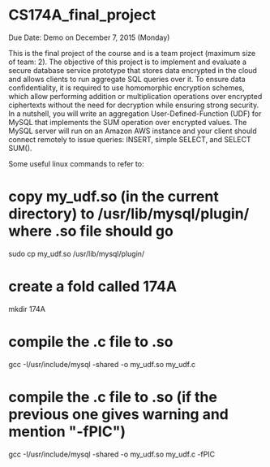 # CS174A_final_project

Due Date: Demo on December 7, 2015 (Monday)

This is the final project of the course and is a team project (maximum size of team: 2). The objective of this project is to implement and evaluate a secure database service prototype that stores data encrypted in the cloud and allows clients to run aggregate SQL queries over it. To ensure data confidentiality, it is required to use homomorphic encryption schemes, which allow performing addition or multiplication operations over encrypted ciphertexts without the need for decryption while ensuring strong security. In a nutshell, you will write an aggregation User-Defined-Function (UDF) for MySQL that implements the SUM operation over encrypted values. The MySQL server will run on an Amazon AWS instance and your client should connect remotely to issue queries: INSERT, simple SELECT, and SELECT SUM().


Some useful linux commands to refer to:

# copy my_udf.so (in the current directory) to /usr/lib/mysql/plugin/ where .so file should go
sudo cp my_udf.so /usr/lib/mysql/plugin/
# create a fold called 174A
mkdir 174A

# compile the .c file to .so
gcc -I/usr/include/mysql -shared -o my_udf.so my_udf.c
# compile the .c file to .so (if the previous one gives warning and mention "-fPIC")
gcc -I/usr/include/mysql -shared -o my_udf.so my_udf.c -fPIC

